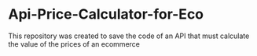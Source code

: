 # Api-Price-Calculator-for-Eco
This repository was created to save the code of an API that must calculate the value of the prices of an ecommerce
